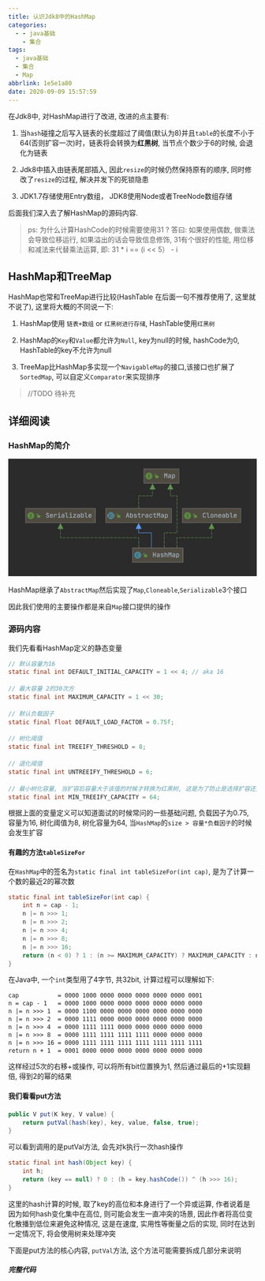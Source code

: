 ```yaml
---
title: 认识Jdk8中的HashMap
categories:
  - - java基础
    - 集合
tags:
  - java基础
  - 集合
  - Map
abbrlink: 1e5e1a80
date: 2020-09-09 15:57:59
---
```


在Jdk8中, 对HashMap进行了改进, 改进的点主要有:

1. 当`hash`碰撞之后写入链表的长度超过了阈值(默认为8)并且`table`的长度不小于64(否则扩容一次)时，链表将会转换为**红黑树**, 当节点个数少于6的时候, 会退化为链表

2. Jdk8中插入由链表尾部插入, 因此`resize`的时候仍然保持原有的顺序, 同时修改了`resize`的过程, 解决并发下的死锁隐患

3. JDK1.7存储使用Entry数组， JDK8使用Node或者TreeNode数组存储

后面我们深入去了解HashMap的源码内容.

> ps: 为什么计算HashCode的时候需要使用31 ? 答曰: 如果使用偶数, 做乘法会导致位移运行, 如果溢出的话会导致信息修饰,
> 31有个很好的性能, 用位移和减法来代替乘法运算, 即: 31 * i == (i << 5） - i

<!-- more -->

## HashMap和TreeMap

HashMap也常和TreeMap进行比较(HashTable 在后面一句不推荐使用了, 这里就不说了), 这里将大概的不同说一下:

1. HashMap使用 `链表+数组` or `红黑树进行存储`, HashTable使用`红黑树`

2. HashMap的`Key`和`Value`都允许为`Null`, key为null的时候, hashCode为0, HashTable的key不允许为null

3. TreeMap比HashMap多实现一个`NavigableMap`的接口,该接口也扩展了`SortedMap`, 可以自定义`Comparator`来实现排序

> //TODO 待补充

## 详细阅读

### HashMap的简介

![HashMap类图](/image/HashMap简单类图.jpg)

HashMap继承了`AbstractMap`然后实现了`Map`,`Cloneable`,`Serializable`3个接口

因此我们使用的主要操作都是来自`Map`接口提供的操作

### 源码内容

我们先看看HashMap定义的静态变量

```java
// 默认容量为16
static final int DEFAULT_INITIAL_CAPACITY = 1 << 4; // aka 16

// 最大容量 2的30次方
static final int MAXIMUM_CAPACITY = 1 << 30;

// 默认负载因子
static final float DEFAULT_LOAD_FACTOR = 0.75f;

// 树化阈值
static final int TREEIFY_THRESHOLD = 8;

// 退化阈值
static final int UNTREEIFY_THRESHOLD = 6;

// 最小树化容量, 当扩容后容量大于该值的时候才转换为红黑树, 这是为了防止是选择扩容还是进行转换添加的参数
static final int MIN_TREEIFY_CAPACITY = 64;
```

根据上面的变量定义可以知道面试的时候常问的一些基础问题, 负载因子为0.75, 容量为16, 树化阈值为8, 树化容量为64,
当`HashMap`的`size > 容量*负载因子`的时候会发生扩容


#### 有趣的方法`tableSizeFor`

在`HashMap`中的签名为`static final int tableSizeFor(int cap)`, 是为了计算一个数的最近2的幂次数

```java
static final int tableSizeFor(int cap) {
    int n = cap - 1;
    n |= n >>> 1;
    n |= n >>> 2;
    n |= n >>> 4;
    n |= n >>> 8;
    n |= n >>> 16;
    return (n < 0) ? 1 : (n >= MAXIMUM_CAPACITY) ? MAXIMUM_CAPACITY : n + 1;
}
```

在Java中, 一个`int`类型用了4字节, 共32bit, 计算过程可以理解如下:

```
cap           = 0000 1000 0000 0000 0000 0000 0000 0001
n = cap - 1   = 0000 1000 0000 0000 0000 0000 0000 0000
n |= n >>> 1  = 0000 1100 0000 0000 0000 0000 0000 0000
n |= n >>> 2  = 0000 1111 0000 0000 0000 0000 0000 0000
n |= n >>> 4  = 0000 1111 1111 0000 0000 0000 0000 0000
n |= n >>> 8  = 0000 1111 1111 1111 1111 0000 0000 0000
n |= n >>> 16 = 0000 1111 1111 1111 1111 1111 1111 1111
return n + 1  = 0001 0000 0000 0000 0000 0000 0000 0000
```

这样经过5次的右移+或操作, 可以将所有bit位置换为1, 然后通过最后的+1实现翻倍, 得到2的幂的结果

#### 我们看看put方法

```java
public V put(K key, V value) {
    return putVal(hash(key), key, value, false, true);
}
```
可以看到调用的是putVal方法, 会先对k执行一次hash操作

```java
static final int hash(Object key) {
    int h;
    return (key == null) ? 0 : (h = key.hashCode()) ^ (h >>> 16);
}
```
这里的hash计算的时候, 取了key的高位和本身进行了一个异或运算, 作者说着是因为如何hash变化集中在高位, 则可能会发生一直冲突的场景,
因此作者将高位变化散播到低位来避免这种情况, 这是在速度, 实用性等衡量之后的实现, 同时在达到一定情况下, 将会使用树来处理冲突

下面是put方法的核心内容, `putVal`方法, 这个方法可能需要拆成几部分来说明

##### 完整代码
